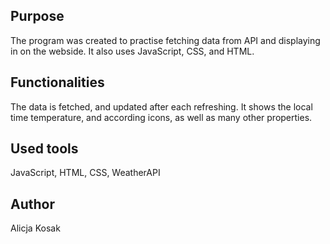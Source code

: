 ## Purpose
The program was created to practise fetching data from API and displaying in on the webside. It also uses JavaScript, CSS, and HTML.


## Functionalities
The data is fetched, and updated after each refreshing. It shows the local time temperature, and according icons, as well as many other properties.


## Used tools
JavaScript, HTML, CSS, WeatherAPI

## Author
Alicja Kosak

